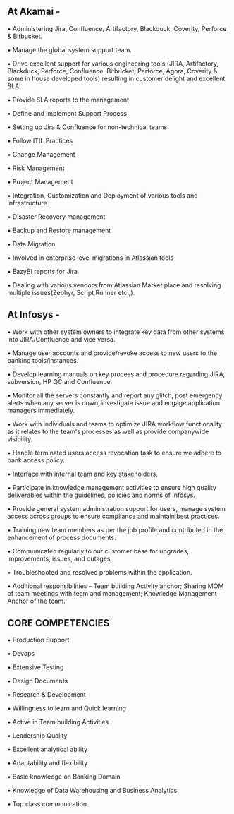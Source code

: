 









## At Akamai -

• Administering Jira, Confluence, Artifactory, Blackduck, Coverity, Perforce & Bitbucket.

• Manage the global system support team.

• Drive excellent support for various engineering tools (JIRA, Artifactory, Blackduck, Perforce, Confluence,
  Bitbucket, Perforce, Agora, Coverity & some in house developed tools) resulting in customer delight and excellent
  SLA.
  
• Provide SLA reports to the management

• Define and implement Support Process

• Setting up Jira & Confluence for non-technical teams.

• Follow ITIL Practices

• Change Management

• Risk Management

• Project Management

• Integration, Customization and Deployment of various tools and Infrastructure

• Disaster Recovery management

• Backup and Restore management

• Data Migration

• Involved in enterprise level migrations in Atlassian tools

• EazyBI reports for Jira

• Dealing with various vendors from Atlassian Market place and resolving multiple issues(Zephyr, Script Runner etc.,).


## At Infosys -

• Work with other system owners to integrate key data from other systems into JIRA/Confluence and vice versa.

• Manage user accounts and provide/revoke access to new users to the banking tools/instances.

• Develop learning manuals on key process and procedure regarding JIRA, subversion, HP QC and Confluence.

• Monitor all the servers constantly and report any glitch, post emergency alerts when any server is down,
investigate issue and engage application managers immediately.

• Work with individuals and teams to optimize JIRA workflow functionality as it relates to the team's processes as
well as provide companywide visibility.

• Handle terminated users access revocation task to ensure we adhere to bank access policy.

• Interface with internal team and key stakeholders.

• Participate in knowledge management activities to ensure high quality deliverables within the guidelines, policies
and norms of Infosys.

• Provide general system administration support for users, manage system access across groups to ensure
compliance and maintain best practices.

• Training new team members as per the job profile and contributed in the enhancement of process documents.

• Communicated regularly to our customer base for upgrades, improvements, issues, and outages.

• Troubleshooted and resolved problems within the application.

• Additional responsibilities – Team building Activity anchor; Sharing MOM of team meetings with team and
management; Knowledge Management Anchor of the team.
 
## CORE COMPETENCIES

• Production Support

• Devops

• Extensive Testing

• Design Documents

• Research & Development

• Willingness to learn and Quick learning

• Active in Team building Activities

• Leadership Quality

• Excellent analytical ability

• Adaptability and flexibility

• Basic knowledge on Banking Domain

• Knowledge of Data Warehousing and Business Analytics

• Top class communication

